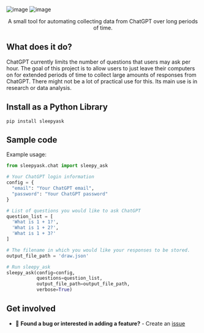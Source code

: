 ![image](https://user-images.githubusercontent.com/84760072/221398236-45ccef78-f75f-4ac5-93a9-0146bb4d63ed.png)
![image](https://user-images.githubusercontent.com/84760072/221398297-13f4d8e5-9061-4a63-bae6-32ace095d886.png)

<p align="center">
  A small tool for automating collecting data from ChatGPT over long periods of time.
</p>

## What does it do?
ChatGPT currently limits the number of questions that users may ask per hour. The goal of this project is to allow users to just leave their computers on for extended periods of time to collect large amounts of responses from ChatGPT. There might not be a lot of practical use for this. Its main use is in research or data analysis.

## Install as a Python Library
```
pip install sleepyask
```

## Sample code
Example usage:
```python
from sleepyask.chat import sleepy_ask

# Your ChatGPT login information
config = {
  "email": "Your ChatGPT email",
  "password": "Your ChatGPT password"
}

# List of questions you would like to ask ChatGPT
question_list = [
  'What is 1 + 1?',
  'What is 1 + 2?',
  'What is 1 + 3?'
]

# The filename in which you would like your responses to be stored.
output_file_path = 'draw.json'  

# Run sleepy_ask
sleepy_ask(config=config,
           questions=question_list,
           output_file_path=output_file_path,
           verbose=True)
```
## Get involved
- 🐛 **Found a bug or interested in adding a feature?** - Create an [issue][issue]  

[issue]: https://github.com/hwelsters/sleepyask/issues

